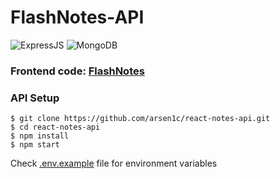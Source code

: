 # FlashNotes-API
![ExpressJS](https://img.shields.io/badge/-Expressjs-000?style=for-the-badge&logo=express)
![MongoDB](https://img.shields.io/badge/-Mongodb-37b86a?style=for-the-badge&logo=mongodb)
### Frontend code: [FlashNotes](https://github.com/arsen1c/FlashNotes)
### API Setup
```
$ git clone https://github.com/arsen1c/react-notes-api.git
$ cd react-notes-api
$ npm install
$ npm start
```
Check [.env.example](https://github.com/arsen1c/react-notes-api/blob/master/.env.example) file for environment variables
